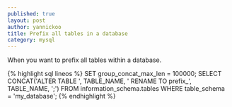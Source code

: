 ```yaml
---
published: true
layout: post
author: yannickoo
title: Prefix all tables in a database
category: mysql
---
```

When you want to prefix all tables within a database.

{% highlight sql lineos %}
SET group_concat_max_len = 100000;
SELECT CONCAT('ALTER TABLE ', TABLE_NAME, ' RENAME TO prefix_', TABLE_NAME, ';') FROM information_schema.tables WHERE table_schema = 'my_database';
{% endhighlight %}

